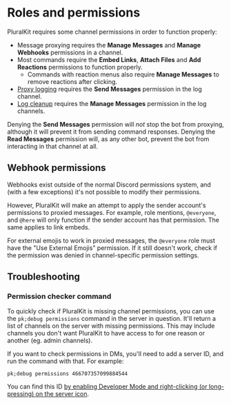 # Roles and permissions

PluralKit requires some channel permissions in order to function properly:

- Message proxying requires the **Manage Messages** and **Manage Webhooks** permissions in a channel.
- Most commands require the **Embed Links**, **Attach Files** and **Add Reactions** permissions to function properly.
  - Commands with reaction menus also require **Manage Messages** to remove reactions after clicking.
- [Proxy logging](/staff/logging) requires the **Send Messages** permission in the log channel.
- [Log cleanup](/staff/compatibility/#log-cleanup) requires the **Manage Messages** permission in the log channels.

Denying the **Send Messages** permission will *not* stop the bot from proxying, although it will prevent it from sending command responses. Denying the **Read Messages** permission will, as any other bot, prevent the bot from interacting in that channel at all.

## Webhook permissions
Webhooks exist outside of the normal Discord permissions system, and (with a few exceptions) it's not possible to modify their permissions.

However, PluralKit will make an attempt to apply the sender account's permissions to proxied messages. For example, role mentions, `@everyone`, and `@here`
will only function if the sender account has that permission. The same applies to link embeds.

For external emojis to work in proxied messages, the `@everyone` role must have the "Use External Emojis" permission. If it still doesn't work, check if the permission was denied in channel-specific permission settings.

## Troubleshooting

### Permission checker command
To quickly check if PluralKit is missing channel permissions, you can use the `pk;debug permissions` command in the server
in question. It'll return a list of channels on the server with missing permissions. This may include channels
you don't want PluralKit to have access to for one reason or another (eg. admin channels).

If you want to check permissions in DMs, you'll need to add a server ID, and run the command with that.
For example:

    pk;debug permissions 466707357099884544
    
You can find this ID [by enabling Developer Mode and right-clicking (or long-pressing) on the server icon](https://discordia.me/developer-mode).